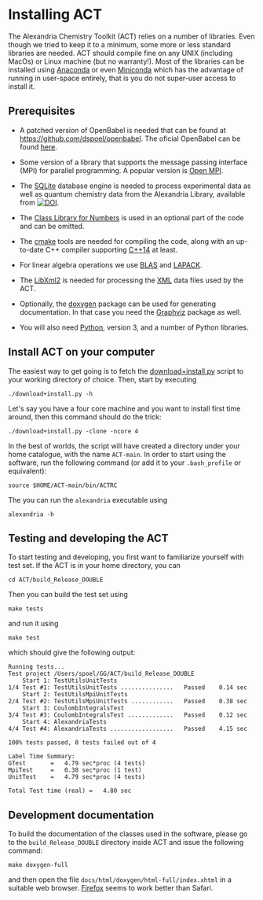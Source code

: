 Installing ACT
==============
The Alexandria Chemistry Toolkit (ACT) relies on a number of libraries. Even though we tried to keep it to a minimum,
some more or less standard libraries are needed. ACT should compile fine on any UNIX (including MacOs) or Linux machine (but no warranty!).
Most of the libraries can be installed using [Anaconda](https://anaconda.org) or even [Miniconda](https://docs.conda.io/en/latest/miniconda.html) which has the advantage of running in user-space entirely, that is you do not super-user access to install it.

Prerequisites
-------------
+ A patched version of OpenBabel is needed that can be found at
https://github.com/dspoel/openbabel. The oficial OpenBabel can be found [here](https://github.com/openbabel).

+ Some version of a library that supports the message passing interface (MPI) for parallel programming. A popular version is [Open MPI](https://open-mpi.org).

+ The [SQLite](https://www.sqlite.org/index.html) database engine is needed to process experimental data as well as quantum chemistry data from the Alexandria Library, available from [![DOI](https://zenodo.org/badge/DOI/10.5281/zenodo.1170597.svg)](https://doi.org/10.5281/zenodo.1170597).

+ The [Class Library for Numbers](https://www.ginac.de/CLN/) is used in an optional part of the code and can be omitted.

+ The [cmake](https://cmake.org) tools are needed for compiling the code, along with an up-to-date C++ compiler supporting [C++14](https://en.wikipedia.org/wiki/C++14) at least.

+ For linear algebra operations we use [BLAS](http://www.netlib.org/blas/) and [LAPACK](http://www.netlib.org/lapack/).

+ The [LibXml2](http://xmlsoft.org) is needed for processing the [XML](https://en.wikipedia.org/wiki/XML) data files used by the ACT.

+ Optionally, the [doxygen](https://www.doxygen.nl/index.html) package can be used for generating documentation. In that case you need the [Graphviz](https://www.graphviz.org) package as well.

+ You will also need [Python](https://www.python.org), version 3, and a number of Python libraries.

Install ACT on your computer
----------------------------
The easiest way to get going is to fetch the [download+install.py](download+install.py) script to your working directory of choice. Then, start by executing

```./download+install.py -h```

Let's say you have a four core machine and you want to install first time around, then this command should do the trick:

```./download+install.py -clone -ncore 4```

In the best of worlds, the script will have created a directory under your home catalogue, with the name ```ACT-main```. In order to start using the software, run the following command (or add it to your ```.bash_profile``` or equivalent):

```source $HOME/ACT-main/bin/ACTRC```

The you can run the ```alexandria``` executable using

```alexandria -h```

Testing and developing the ACT
------------------------------
To start testing and developing, you first want to familiarize yourself with test set. If the ACT is in your home directory, you can

```cd ACT/build_Release_DOUBLE```

Then you can build the test set using

```make tests```

and run it using

```make test```

which should give the following output:
```% make test                                                
Running tests...
Test project /Users/spoel/GG/ACT/build_Release_DOUBLE
    Start 1: TestUtilsUnitTests
1/4 Test #1: TestUtilsUnitTests ...............   Passed    0.14 sec
    Start 2: TestUtilsMpiUnitTests
2/4 Test #2: TestUtilsMpiUnitTests ............   Passed    0.38 sec
    Start 3: CoulombIntegralsTest
3/4 Test #3: CoulombIntegralsTest .............   Passed    0.12 sec
    Start 4: AlexandriaTests
4/4 Test #4: AlexandriaTests ..................   Passed    4.15 sec

100% tests passed, 0 tests failed out of 4

Label Time Summary:
GTest       =   4.79 sec*proc (4 tests)
MpiTest     =   0.38 sec*proc (1 test)
UnitTest    =   4.79 sec*proc (4 tests)

Total Test time (real) =   4.80 sec
```

Development documentation
-------------------------
To build the documentation of the classes used in the software, please go to the ```build_Release_DOUBLE``` directory inside ACT and issue the following command:

```make doxygen-full```

and then open the file ```docs/html/doxygen/html-full/index.xhtml``` in a suitable web browser. [Firefox](https://www.mozilla.org/en-GB/firefox/new/) seems to work better than Safari.
